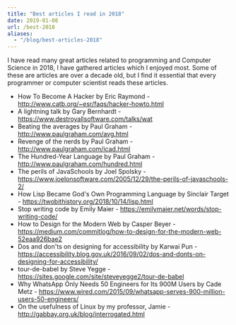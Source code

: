 ```yaml
---
title: "Best articles I read in 2018"
date: 2019-01-08
url: /best-2018
aliases:
  - "/blog/best-articles-2018"
---
```


I have read many great articles related to programming and Computer
Science in 2018, I have gathered articles which I enjoyed most. Some of
these are articles are over a decade old, but I find it essential
that every programmer or computer scientist reads these articles.  
<!--more-->
- How To Become A Hacker by Eric Raymond - http://www.catb.org/~esr/faqs/hacker-howto.html  
- A lightning talk by Gary Bernhardt - https://www.destroyallsoftware.com/talks/wat  
- Beating the averages by Paul Graham - http://www.paulgraham.com/avg.html
- Revenge of the nerds by Paul Graham - http://www.paulgraham.com/icad.html
- The Hundred-Year Language by Paul Graham - http://www.paulgraham.com/hundred.html
- The perils of JavaSchools by Joel Spolsky - https://www.joelonsoftware.com/2005/12/29/the-perils-of-javaschools-2/
- How Lisp Became God's Own Programming Language by Sinclair Target - https://twobithistory.org/2018/10/14/lisp.html
- Stop writing code by Emily Maier - https://emilymaier.net/words/stop-writing-code/
- How to Design for the Modern Web by Casper Beyer - https://medium.com/commitlog/how-to-design-for-the-modern-web-52eaa926bae2
- Dos and don'ts on designing for accessibility by Karwai Pun - https://accessibility.blog.gov.uk/2016/09/02/dos-and-donts-on-designing-for-accessibility/
- tour-de-babel by Steve Yegge - https://sites.google.com/site/steveyegge2/tour-de-babel
- Why WhatsApp Only Needs 50 Engineers for Its 900M Users by Cade Metz - https://www.wired.com/2015/09/whatsapp-serves-900-million-users-50-engineers/
- On the usefulness of Linux by my professor, Jamie - http://gabbay.org.uk/blog/interrogated.html


